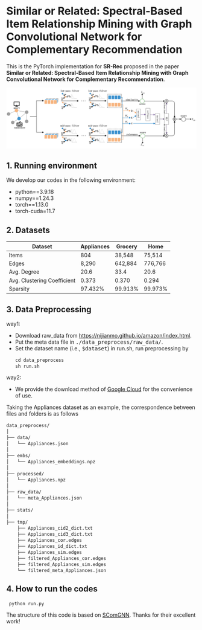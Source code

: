  # Similar or Related: Spectral-Based Item Relationship Mining with Graph Convolutional Network for Complementary Recommendation
 
This is the PyTorch implementation for **SR-Rec** proposed in the paper **Similar or Related: Spectral-Based Item Relationship Mining with Graph Convolutional Network for Complementary Recommendation**.

>  

![img_1.png](img_1.png)

## 1. Running environment

We develop our codes in the following environment:

- python==3.9.18
- numpy==1.24.3
- torch==1.13.0
- torch-cuda=11.7

## 2. Datasets

| Dataset      | Appliances   | Grocery | Home |
| ------------ |----------| ------  | -------------|
| Items        | 804      | 38,548  | 75,514       |
| Edges        | 8,290    | 642,884 | 776,766      |
| Avg. Degree  | 20.6     | 33.4    | 20.6         |
|Avg. Clustering Coefficient| 0.373 |0.370 | 0.294 |
| Sparsity     | 97.432%  | 99.913% | 99.973%      |
## 3. Data Preprocessing
way1:
- Download raw_data from https://nijianmo.github.io/amazon/index.html.
- Put the meta data file in <tt>./data_preprocess/raw_data/</tt>.
- Set the dataset name (i.e., <tt>$dataset</tt>) in run.sh, run preprocessing by 
    ```
    cd data_preprocess
    sh run.sh
    ```

way2:
- We provide the download method of [Google Cloud](https://drive.google.com/drive/folders/1kCx6WllSrI9KUVCdo2u2BoAmuSnlHYPm?usp=sharing) for the convenience of use.


Taking the Appliances dataset as an example, the correspondence between files and folders is as follows


    data_preprocess/
    │
    ├── data/
    │   └── Appliances.json
    │
    ├── embs/
    │   └── Appliances_embeddings.npz
    │
    ├── processed/
    │   └── Appliances.npz
    │
    ├── raw_data/
    │   └── meta_Appliances.json
    │
    ├── stats/
    │
    ├── tmp/
        ├── Appliances_cid2_dict.txt
        ├── Appliances_cid3_dict.txt
        ├── Appliances_cor.edges
        ├── Appliances_id_dict.txt
        ├── Appliances_sim.edges
        ├── filtered_Appliances_cor.edges
        ├── filtered_Appliances_sim.edges
        └── filtered_meta_Appliances.json




## 4. How to run the codes


```python9
 python run.py
```
The structure of this code is based on [SComGNN](https://github.com/luohaitong/SComGNN). Thanks for their excellent work!
